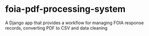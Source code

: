# foia-pdf-processing-system
A Django app that provides a workflow for managing FOIA response records, converting PDF to CSV and data cleaning

